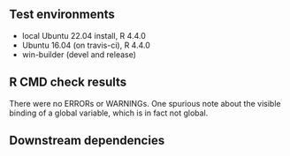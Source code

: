 ## Test environments
* local Ubuntu 22.04 install, R 4.4.0
* Ubuntu 16.04 (on travis-ci), R 4.4.0
* win-builder (devel and release)

## R CMD check results
There were no ERRORs or WARNINGs. One spurious note about the visible binding of a global variable, which is in fact not global.

## Downstream dependencies


